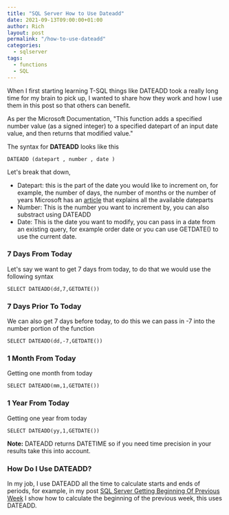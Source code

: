 ```yaml
---
title: "SQL Server How to Use Dateadd"
date: 2021-09-13T09:00:00+01:00
author: Rich
layout: post
permalink: "/how-to-use-dateadd"
categories:
  - sqlserver
tags:
  - functions
  - SQL
---
```


When I first starting learning T-SQL things like DATEADD took a really long time for my brain to pick up, I wanted to share how they work and how I use them in this post so that others can benefit. 

<!--more-->

As per the Microsoft Documentation, "This function adds a specified number value (as a signed integer) to a specified datepart of an input date value, and then returns that modified value."

The syntax for **DATEADD** looks like this 

```
DATEADD (datepart , number , date )  
```

Let's break that down, 

- Datepart: this is the part of the date you would like to increment on, for example, the number of days, the number of months or the number of years Microsoft has an [article](https://docs.microsoft.com/en-us/sql/t-sql/functions/datepart-transact-sql?view=sql-server-ver15) that explains all the available dateparts
- Number: This is the number you want to increment by, you can also substract using DATEADD
- Date: This is the date you want to modify, you can pass in a date from an existing query, for example order date or you can use GETDATE() to use the current date.

### 7 Days From Today

Let's say we want to get 7 days from today, to do that we would use the following syntax 

```
SELECT DATEADD(dd,7,GETDATE())
```

### 7 Days Prior To Today

We can also get 7 days before today, to do this we can pass in -7 into the number portion of the function

```
SELECT DATEADD(dd,-7,GETDATE())
```

### 1 Month From Today

Getting one month from today

```
SELECT DATEADD(mm,1,GETDATE())
```

### 1 Year From Today

Getting one year from today

```
SELECT DATEADD(yy,1,GETDATE())
```

**Note:** DATEADD returns DATETIME so if you need time precision in your results take this into account. 

### How Do I Use DATEADD?

In my job, I use DATEADD all the time to calculate starts and ends of periods, for example, in my post [SQL Server Getting Beginning Of Previous Week](http://localhost:1313/posts/2021-08-02-sql-server-start-of-previous-week/) I show how to calculate the beginning of the previous week, this uses DATEADD.


